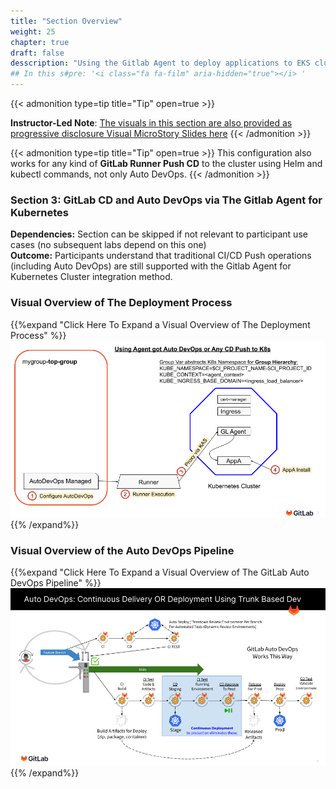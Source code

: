```yaml
---
title: "Section Overview"
weight: 25
chapter: true
draft: false
desscription: "Using the Gitlab Agent to deploy applications to EKS clusters through CI/CD Push"
## In this s#pre: '<i class="fa fa-film" aria-hidden="true"></i> '
---
```


{{< admonition type=tip title="Tip" open=true >}}

**Instructor-Led Note**: [The visuals in this section are also provided as progressive disclosure Visual MicroStory Slides here](../010_introduction/Animated_Visual_MicroStory_Slides_for_GitLab_Kubernetes_Agent_Workshop.pptx)
{{< /admonition >}}

{{< admonition type=tip title="Tip" open=true >}}
This configuration also works for any kind of **GitLab Runner Push CD** to the cluster using Helm and kubectl commands, not only Auto DevOps.
{{< /admonition >}}

### Section 3: GitLab CD and Auto DevOps via The Gitlab Agent for Kubernetes 

**Dependencies:** Section can be skipped if not relevant to participant use cases (no subsequent labs depend on this one)<br />**Outcome:** Participants understand that traditional CI/CD Push operations (including Auto DevOps) are still supported with the Gitlab Agent for Kubernetes Cluster integration method.

### Visual Overview of The Deployment Process

{{%expand "Click Here To Expand a Visual Overview of The Deployment Process" %}}![Using_Agent_got_Auto_DevOps_or_Any_CD_Push_to_K8s](./Using_Agent_got_Auto_DevOps_or_Any_CD_Push_to_K8s.png){{% /expand%}}

### Visual Overview of the Auto DevOps Pipeline

{{%expand "Click Here To Expand a Visual Overview of The GitLab Auto DevOps Pipeline" %}}![Auto_DevOps_Continuous_Delivery_OR_Deployment_Using_Trunk_Based_Dev](Auto_DevOps_Continuous_Delivery_OR_Deployment_Using_Trunk_Based_Dev.png){{% /expand%}}
